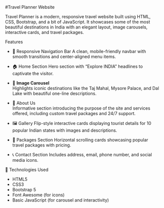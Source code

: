 #Travel Planner Website

Travel Planner is a modern, responsive travel website built using HTML, CSS, Bootstrap, and a bit of JavaScript. It showcases some of the most beautiful destinations in India with an elegant layout, image carousels, interactive cards, and travel packages.

Features

- 🧭 Responsive Navigation Bar
  A clean, mobile-friendly navbar with smooth transitions and center-aligned menu items.

- 🏠 Home Section
  Hero section with “Explore INDIA” headlines to captivate the visitor.

- 🎠 **Image Carousel**  
  Highlights iconic destinations like the Taj Mahal, Mysore Palace, and Dal Lake with beautiful one-line descriptions.

- 📍 About Us  
  Informative section introducing the purpose of the site and services offered, including custom travel packages and 24/7 support.

- 🖼️ Gallery 
  Flip-style interactive cards displaying tourist details for 10 popular Indian states with images and descriptions.

- 🎒 Packages Section 
  Horizontal scrolling cards showcasing popular travel packages with pricing.

- 📞 Contact Section
  Includes address, email, phone number, and social media icons.

🔧 Technologies Used

- HTML5
- CSS3
- Bootstrap 5
- Font Awesome (for icons)
- Basic JavaScript (for carousel and interactivity)




